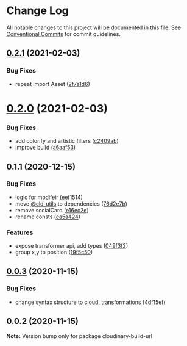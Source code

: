 # Change Log

All notable changes to this project will be documented in this file.
See [Conventional Commits](https://conventionalcommits.org) for commit guidelines.

## [0.2.1](https://github.com/mayashavin/cloudinary-api/compare/cloudinary-build-url@0.2.0...cloudinary-build-url@0.2.1) (2021-02-03)


### Bug Fixes

* repeat import Asset ([2f7a1d6](https://github.com/mayashavin/cloudinary-api/commit/2f7a1d64782b8086635b28b6423c15bae332be42))





# [0.2.0](https://github.com/mayashavin/cloudinary-api/compare/cloudinary-build-url@0.0.3...cloudinary-build-url@0.2.0) (2021-02-03)


### Bug Fixes

* add colorify and artistic filters ([c2409ab](https://github.com/mayashavin/cloudinary-api/commit/c2409abd302388307813b1bfe79843d1c081fa1c))
* improve build ([a6aaf53](https://github.com/mayashavin/cloudinary-api/commit/a6aaf534e906da83b56d0c02ca0ae09be1f1f9e3))



## 0.1.1 (2020-12-15)


### Bug Fixes

* logic for modifeir ([eef1514](https://github.com/mayashavin/cloudinary-api/commit/eef1514209acfbd75b9b0586cc8465890a96a706))
* move [@cld-utils](https://github.com/cld-utils) to dependencies ([76d2e7b](https://github.com/mayashavin/cloudinary-api/commit/76d2e7bc41526c8b6707c6e9e322dd01b8f6ad8d))
* remove socialCard ([e16ec2e](https://github.com/mayashavin/cloudinary-api/commit/e16ec2efb339dfa08c92eebf2ae2fee8e32b4b9f))
* rename consts ([ea5a424](https://github.com/mayashavin/cloudinary-api/commit/ea5a424d9859add8e2fc9df073c0c54bf9ecc289))


### Features

* expose transformer api, add types ([049f3f2](https://github.com/mayashavin/cloudinary-api/commit/049f3f2c76fe36368fb50f689a4233f02c8122aa))
* group x,y to position ([19f5c50](https://github.com/mayashavin/cloudinary-api/commit/19f5c5099d882604eba313077189b43d377a8a76))





## [0.0.3](https://github.com/mayashavin/cloudinary-api/compare/cloudinary-build-url@0.0.2...cloudinary-build-url@0.0.3) (2020-11-15)


### Bug Fixes

* change syntax structure to cloud, transformations ([4df15ef](https://github.com/mayashavin/cloudinary-api/commit/4df15efda2f33543f6255d65a3ecf1f33c80a0e8))





## 0.0.2 (2020-11-15)

**Note:** Version bump only for package cloudinary-build-url
